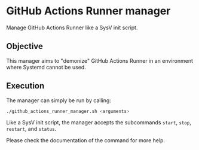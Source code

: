 # GitHub Actions Runner manager

Manage GitHub Actions Runner like a SysV init script.

## Objective

This manager aims to "demonize" GitHub Actions Runner in an environment where Systemd cannot be used.

## Execution

The manager can simply be run by calling:

```sh
./github_actions_runner_manager.sh <arguments>
```

Like a SysV init script, the manager accepts the subcommands `start`, `stop`, `restart`, and `status`.

Please check the documentation of the command for more help.
